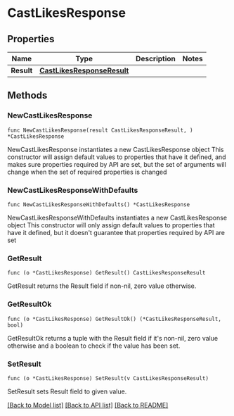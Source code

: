 # CastLikesResponse

## Properties

Name | Type | Description | Notes
------------ | ------------- | ------------- | -------------
**Result** | [**CastLikesResponseResult**](CastLikesResponseResult.md) |  | 

## Methods

### NewCastLikesResponse

`func NewCastLikesResponse(result CastLikesResponseResult, ) *CastLikesResponse`

NewCastLikesResponse instantiates a new CastLikesResponse object
This constructor will assign default values to properties that have it defined,
and makes sure properties required by API are set, but the set of arguments
will change when the set of required properties is changed

### NewCastLikesResponseWithDefaults

`func NewCastLikesResponseWithDefaults() *CastLikesResponse`

NewCastLikesResponseWithDefaults instantiates a new CastLikesResponse object
This constructor will only assign default values to properties that have it defined,
but it doesn't guarantee that properties required by API are set

### GetResult

`func (o *CastLikesResponse) GetResult() CastLikesResponseResult`

GetResult returns the Result field if non-nil, zero value otherwise.

### GetResultOk

`func (o *CastLikesResponse) GetResultOk() (*CastLikesResponseResult, bool)`

GetResultOk returns a tuple with the Result field if it's non-nil, zero value otherwise
and a boolean to check if the value has been set.

### SetResult

`func (o *CastLikesResponse) SetResult(v CastLikesResponseResult)`

SetResult sets Result field to given value.



[[Back to Model list]](../README.md#documentation-for-models) [[Back to API list]](../README.md#documentation-for-api-endpoints) [[Back to README]](../README.md)


